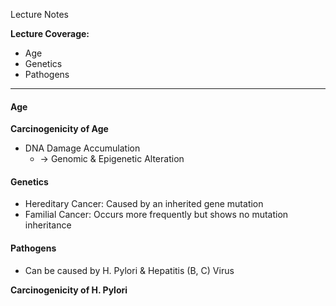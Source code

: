 Lecture Notes

**Lecture Coverage:**
- Age
- Genetics
- Pathogens

---
#### **Age**
**Carcinogenicity of Age**
- DNA Damage Accumulation
	- → Genomic & Epigenetic Alteration


#### **Genetics**
- Hereditary Cancer: Caused by an inherited gene mutation
- Familial Cancer: Occurs more frequently but shows no mutation inheritance


#### **Pathogens**
- Can be caused by H. Pylori & Hepatitis (B, C) Virus

**Carcinogenicity of H. Pylori**


